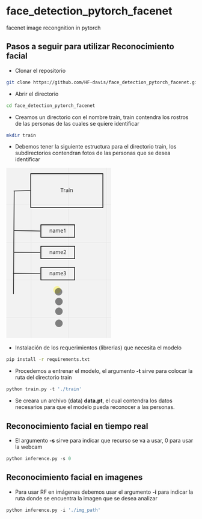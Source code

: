 # face_detection_pytorch_facenet
facenet image recongnition in pytorch
## Pasos a seguir para utilizar Reconocimiento facial
- Clonar el repositorio

```bash
git clone https://github.com/HF-davis/face_detection_pytorch_facenet.git
```
- Abrir el directorio

```bash
cd face_detection_pytorch_facenet
```

- Creamos un directorio con el nombre train, train contendra los rostros de las personas de las cuales se quiere identificar

```bash
mkdir train
```
- Debemos tener la siguiente estructura para el directorio train, los subdirectorios contendran fotos de las personas que se desea identificar

<img src="./structure.png" alt="directorio train" />

- Instalación de los requerimientos (librerias) que necesita el modelo

```bash
pip install -r requirements.txt
```
- Procedemos a entrenar el modelo, el argumento <strong>-t</strong> sirve para colocar la ruta del directorio train  

```python
python train.py -t './train'
```
- Se creara un archivo (data) <strong>data.pt</strong>, el cual contendra los datos necesarios para que el modelo pueda reconocer a las personas.

## Reconocimiento facial en tiempo real

- El argumento <strong>-s</strong> sirve para indicar que recurso se va a usar, 0 para usar la webcam

```python
python inference.py -s 0
```
## Reconocimiento facial en imagenes

- Para usar RF en imágenes debemos usar el argumento <strong>-i</strong> para indicar la ruta donde se encuentra la imagen que se desea analizar

```python
python inference.py -i './img_path'
```






